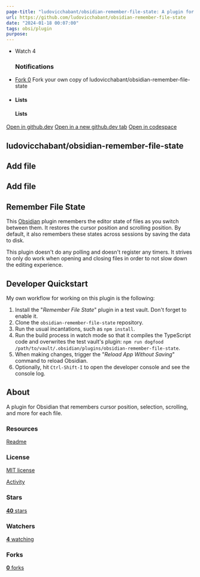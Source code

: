 ```yaml
---
page-title: "ludovicchabant/obsidian-remember-file-state: A plugin for Obsidian that remembers cursor position, selection, scrolling, and more for each file."
url: https://github.com/ludovicchabant/obsidian-remember-file-state
date: "2024-01-18 00:07:00"
tags: obsi/plugin
purpose:
---
```


-   Watch 4
    
    ### Notifications
    
-   [Fork 0](https://github.com/ludovicchabant/obsidian-remember-file-state/fork) Fork your own copy of ludovicchabant/obsidian-remember-file-state
    
-   #### Lists
    
    #### Lists
    

[Open in github.dev](https://github.dev/) [Open in a new github.dev tab](https://github.dev/) [Open in codespace](https://github.com/codespaces/new/ludovicchabant/obsidian-remember-file-state?resume=1)

## ludovicchabant/obsidian-remember-file-state

## Add file

## Add file

## Remember File State

This [Obsidian](https://obsidian.md/) plugin remembers the editor state of files as you switch between them. It restores the cursor position and scrolling position. By default, it also remembers these states across sessions by saving the data to disk.

This plugin doesn't do any polling and doesn't register any timers. It strives to only do work when opening and closing files in order to not slow down the editing experience.

## Developer Quickstart

My own workflow for working on this plugin is the following:

1.  Install the "*Remember File State*" plugin in a test vault. Don't forget to enable it.
2.  Clone the `obsidian-remember-file-state` repository.
3.  Run the usual incantations, such as `npm install`.
4.  Run the build process in watch mode so that it compiles the TypeScript code and overwrites the test vault's plugin: `npm run dogfood /path/to/vault/.obsidian/plugins/obsidian-remember-file-state`.
5.  When making changes, trigger the "*Reload App Without Saving*" command to reload Obsidian.
6.  Optionally, hit `Ctrl-Shift-I` to open the developer console and see the console log.

## About

A plugin for Obsidian that remembers cursor position, selection, scrolling, and more for each file.

### Resources

[Readme](https://github.com/ludovicchabant/obsidian-remember-file-state#readme-ov-file)

### License

[MIT license](https://github.com/ludovicchabant/obsidian-remember-file-state#MIT-1-ov-file)

[Activity](https://github.com/ludovicchabant/obsidian-remember-file-state/activity)

### Stars

[**40** stars](https://github.com/ludovicchabant/obsidian-remember-file-state/stargazers)

### Watchers

[**4** watching](https://github.com/ludovicchabant/obsidian-remember-file-state/watchers)

### Forks

[**0** forks](https://github.com/ludovicchabant/obsidian-remember-file-state/forks)